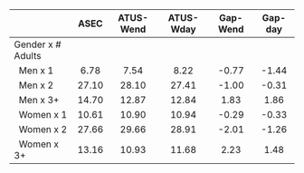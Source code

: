 
|                      |         ASEC |    ATUS-Wend |    ATUS-Wday |     Gap-Wend |      Gap-day |
| -------------------- | :----------: | :----------: | :----------: | :----------: | :----------: |
| Gender x # Adults    |              |              |              |              |              |
| &nbsp;&nbsp;Men x 1  |         6.78 |         7.54 |         8.22 |        -0.77 |        -1.44 |
| &nbsp;&nbsp;Men x 2  |        27.10 |        28.10 |        27.41 |        -1.00 |        -0.31 |
| &nbsp;&nbsp;Men x 3+ |        14.70 |        12.87 |        12.84 |         1.83 |         1.86 |
| &nbsp;&nbsp;Women x 1 |        10.61 |        10.90 |        10.94 |        -0.29 |        -0.33 |
| &nbsp;&nbsp;Women x 2 |        27.66 |        29.66 |        28.91 |        -2.01 |        -1.26 |
| &nbsp;&nbsp;Women x 3+ |        13.16 |        10.93 |        11.68 |         2.23 |         1.48 |

